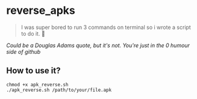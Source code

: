 # reverse_apks
> I was super bored to run 3 commands on terminal so i wrote a script to do it. :shit:

*Could be a Douglas Adams quote, but it's not. You're just in the 0 humour side of github*

## How to use it?
```
chmod +x apk_reverse.sh
./apk_reverse.sh /path/to/your/file.apk
```
